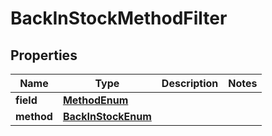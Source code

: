 # BackInStockMethodFilter

## Properties
Name | Type | Description | Notes
------------ | ------------- | ------------- | -------------
**field** | [**MethodEnum**](MethodEnum.md) |  | 
**method** | [**BackInStockEnum**](BackInStockEnum.md) |  | 
